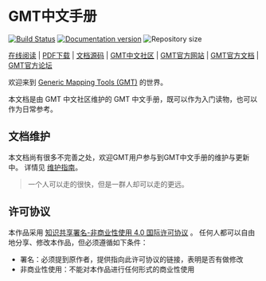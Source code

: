# GMT中文手册

[![Build Status](https://travis-ci.org/gmt-china/GMT_docs.svg?branch=master)](https://travis-ci.org/gmt-china/GMT_docs)
[![Documentation version](https://img.shields.io/badge/版本-v6.1-blue.svg)](https://docs.gmt-china.org/6.1/)
![Repository size](https://img.shields.io/github/repo-size/gmt-china/GMT_Docs)

[在线阅读](https://docs.gmt-china.org/6.1/) |
[PDF下载](https://docs.gmt-china.org/6.1/GMT_docs.pdf) |
[文档源码](https://github.com/gmt-china/GMT_Docs) |
[GMT中文社区](https://gmt-china.org) |
[GMT官方网站](https://www.generic-mapping-tools.org) |
[GMT官方文档](https://docs.generic-mapping-tools.org) |
[GMT官方论坛](https://forum.generic-mapping-tools.org/)

欢迎来到 [Generic Mapping Tools (GMT)](https://www.generic-mapping-tools.org) 的世界。

本文档是由 GMT 中文社区维护的 GMT 中文手册，既可以作为入门读物，也可以作为日常参考。

## 文档维护

本文档尚有很多不完善之处，欢迎GMT用户参与到GMT中文手册的维护与更新中。
详情见 [维护指南](CONTRIBUTING.md)。

> 一个人可以走的很快，但是一群人却可以走的更远。

## 许可协议

本作品采用 [知识共享署名-非商业性使用 4.0 国际许可协议](http://creativecommons.org/licenses/by-nc/4.0/) 。
任何人都可以自由地分享、修改本作品，但必须遵循如下条件：

- 署名：必须提到原作者，提供指向此许可协议的链接，表明是否有做修改
- 非商业性使用：不能对本作品进行任何形式的商业性使用
